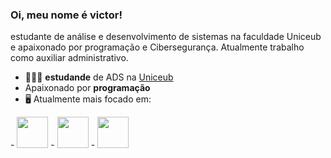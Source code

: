 ### Oi, meu nome é victor!
estudante de análise e desenvolvimento de sistemas na faculdade Uniceub e apaixonado por programação e Cibersegurança. Atualmente trabalho como auxiliar administrativo. 
- 👩🏻‍💻 **estudande** de ADS na [Uniceub](https://www.uniceub.br/)
- Apaixonado por **programação**
- 🖥️ Atualmente mais focado em:

<div display="inline">
- <img width="50" heigth="50" src="https://cdn.jsdelivr.net/gh/devicons/devicon@latest/icons/java/java-original.svg" /> 
- <img width="50" heigth="50" src="https://cdn.jsdelivr.net/gh/devicons/devicon@latest/icons/pycharm/pycharm-original.svg" />
- <img width="50" heigth="50" src="https://cdn.jsdelivr.net/gh/devicons/devicon@latest/icons/r/r-original.svg" />
</div>

